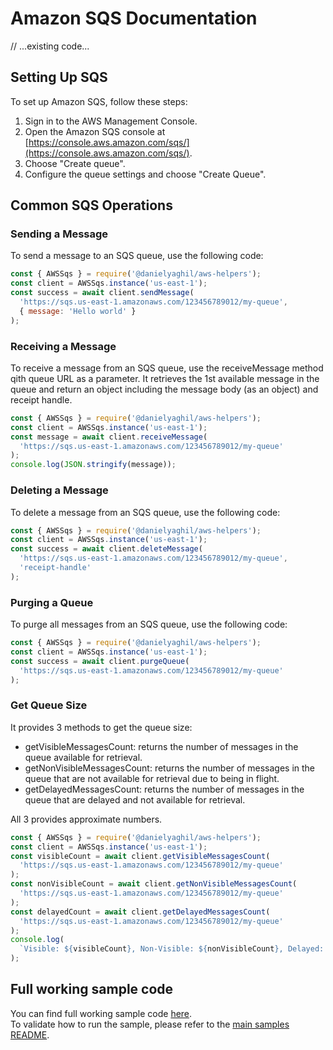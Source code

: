 # Amazon SQS Documentation

// ...existing code...

## Setting Up SQS

To set up Amazon SQS, follow these steps:

1. Sign in to the AWS Management Console.
2. Open the Amazon SQS console at [https://console.aws.amazon.com/sqs/](https://console.aws.amazon.com/sqs/).
3. Choose "Create queue".
4. Configure the queue settings and choose "Create Queue".

## Common SQS Operations

### Sending a Message

To send a message to an SQS queue, use the following code:

```javascript
const { AWSSqs } = require('@danielyaghil/aws-helpers');
const client = AWSSqs.instance('us-east-1');
const success = await client.sendMessage(
  'https://sqs.us-east-1.amazonaws.com/123456789012/my-queue',
  { message: 'Hello world' }
);
```

### Receiving a Message

To receive a message from an SQS queue, use the receiveMessage method qith queue URL as a parameter.
It retrieves the 1st available message in the queue and return an object including the message body (as an object) and receipt handle.

```javascript
const { AWSSqs } = require('@danielyaghil/aws-helpers');
const client = AWSSqs.instance('us-east-1');
const message = await client.receiveMessage(
  'https://sqs.us-east-1.amazonaws.com/123456789012/my-queue'
);
console.log(JSON.stringify(message));
```

### Deleting a Message

To delete a message from an SQS queue, use the following code:

```javascript
const { AWSSqs } = require('@danielyaghil/aws-helpers');
const client = AWSSqs.instance('us-east-1');
const success = await client.deleteMessage(
  'https://sqs.us-east-1.amazonaws.com/123456789012/my-queue',
  'receipt-handle'
);
```

### Purging a Queue

To purge all messages from an SQS queue, use the following code:

```javascript
const { AWSSqs } = require('@danielyaghil/aws-helpers');
const client = AWSSqs.instance('us-east-1');
const success = await client.purgeQueue(
  'https://sqs.us-east-1.amazonaws.com/123456789012/my-queue'
);
```

### Get Queue Size

It provides 3 methods to get the queue size:

- getVisibleMessagesCount: returns the number of messages in the queue available for retrieval.
- getNonVisibleMessagesCount: returns the number of messages in the queue that are not available for retrieval due to being in flight.
- getDelayedMessagesCount: returns the number of messages in the queue that are delayed and not available for retrieval.

All 3 provides approximate numbers.

```javascript
const { AWSSqs } = require('@danielyaghil/aws-helpers');
const client = AWSSqs.instance('us-east-1');
const visibleCount = await client.getVisibleMessagesCount(
  'https://sqs.us-east-1.amazonaws.com/123456789012/my-queue'
);
const nonVisibleCount = await client.getNonVisibleMessagesCount(
  'https://sqs.us-east-1.amazonaws.com/123456789012/my-queue'
);
const delayedCount = await client.getDelayedMessagesCount(
  'https://sqs.us-east-1.amazonaws.com/123456789012/my-queue'
);
console.log(
  `Visible: ${visibleCount}, Non-Visible: ${nonVisibleCount}, Delayed: ${delayedCount}`
);
```

## Full working sample code

You can find full working sample code [here](../samples/sample-sqs.js).  
To validate how to run the sample, please refer to the [main samples README](../samples/README.md).
